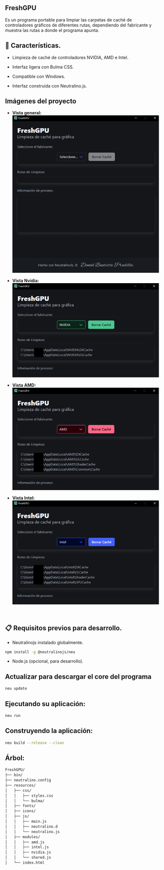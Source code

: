 ## FreshGPU

Es un programa portable para limpiar las carpetas de caché de controladores gráficos de diferentes rutas, dependiendo del fabricante y muestra las rutas a donde el programa apunta.

## 🚀 Características.

- Limpieza de caché de controladores NVIDIA, AMD e Intel.

- Interfaz ligera con Bulma CSS.

- Compatible con Windows.

- Interfaz construida con Neutralino.js.

## Imágenes del proyecto

- **Vista general:**
  ![general](ImgReadme/neuDefault.png)

- **Vista Nvidia:**
  ![Nvidia](ImgReadme/neuNvidia.png)

- **Vista AMD:**
  ![AMD](ImgReadme/neuAMD.png)

- **Vista Intel:**
  ![Intel](ImgReadme/neuIntel.png)

  <br>

## 📋 Requisitos previos para desarrollo.

- Neutralinojs instalado globalmente.

```sh
npm install -g @neutralinojs/neu
```

- Node.js (opcional, para desarrollo).

## Actualizar para descargar el core del programa

```sh
neu update
```

## Ejecutando su aplicación:

```sh
neu run
```

## Construyendo la aplicación:

```sh
neu build --release --clean
```

## Árbol:

```sh
FreshGPU/
├── bin/
├── neutralino.config
├── resources/
│   ├── css/
│   │   ├── styles.css
│   │   └── bulma/
│   ├── fonts/
│   ├── icons/
│   ├── js/
│   │   ├── main.js
│   │   ├── neutralino.d
│   │   └── neutralino.js
│   ├── modules/
│   │   ├── amd.js
│   │   ├── intel.js
│   │   ├── nvidia.js
│   │   └── shared.js
│   └── index.html
```
